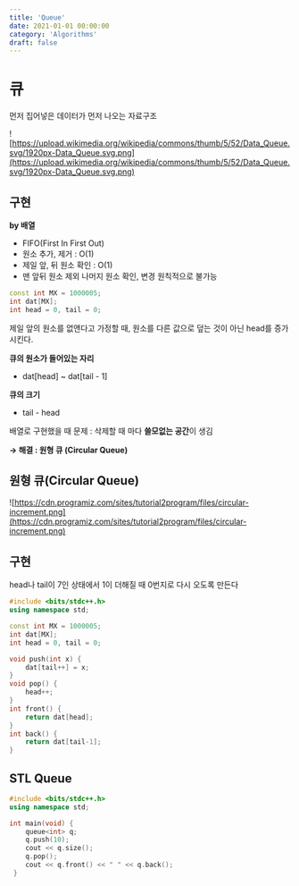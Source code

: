 ```yaml
---
title: 'Queue'
date: 2021-01-01 00:00:00
category: 'Algorithms'
draft: false
---  
```


# 큐

먼저 집어넣은 데이터가 먼저 나오는 자료구조

![https://upload.wikimedia.org/wikipedia/commons/thumb/5/52/Data_Queue.svg/1920px-Data_Queue.svg.png](https://upload.wikimedia.org/wikipedia/commons/thumb/5/52/Data_Queue.svg/1920px-Data_Queue.svg.png)

## 구현

**by 배열**

- FIFO(First In First Out)
- 원소 추가, 제거 : O(1)
- 제일 앞, 뒤 원소 확인 : O(1)
- 맨 앞뒤 원소 제외 나머지 원소 확인, 변경 원칙적으로 불가능

```cpp
const int MX = 1000005;
int dat[MX];
int head = 0, tail = 0;
```

제일 앞의 원소를 없앤다고  가정할 때, 원소를 다른 값으로 덮는 것이 아닌 head를 증가시킨다.

**큐의 원소가 들어있는 자리** 

- dat[head] ~ dat[tail - 1]

**큐의 크기**

- tail - head

배열로 구현했을 때 문제 : 삭제할 때 마다 **쓸모없는 공간**이 생김

**→ 해결 : 원형 큐 (Circular Queue)**

## 원형 큐(Circular Queue)

![https://cdn.programiz.com/sites/tutorial2program/files/circular-increment.png](https://cdn.programiz.com/sites/tutorial2program/files/circular-increment.png)

## 구현

head나 tail이 7인 상태에서 1이 더해질 때 0번지로 다시 오도록 만든다

```cpp
#include <bits/stdc++.h>
using namespace std;

const int MX = 1000005;
int dat[MX];
int head = 0, tail = 0;

void push(int x) {
	dat[tail++] = x;
}
void pop() {
	head++;
}
int front() {
	return dat[head];
}
int back() {
	return dat[tail-1];
}
```

## STL Queue

```cpp
#include <bits/stdc++.h>
using namespace std;

int main(void) {
	queue<int> q;
	q.push(10);
	cout << q.size();
	q.pop();
	cout << q.front() << " " << q.back();
 }
```